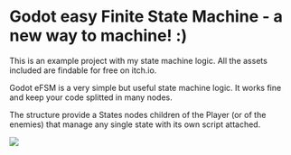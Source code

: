 # Godot easy Finite State Machine - a new way to machine! :)

This is an example project with my state machine logic. All the assets included are findable for free on itch.io.

Godot eFSM is a very simple but useful state machine logic. It works fine and keep your code splitted in many nodes.

The structure provide a States nodes children of the Player (or of the enemies) that manage any single state with its own script attached.

<img src="https://i.ibb.co/wwR3BSj/Schermata-2021-11-18-alle-18-57-42.png)" />